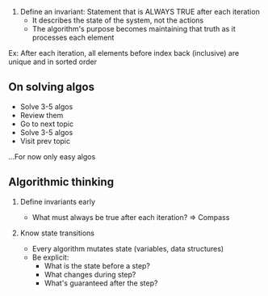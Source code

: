 1. Define an invariant: Statement that is ALWAYS TRUE after each iteration
   - It describes the state of the system, not the actions
   - The algorithm's purpose becomes maintaining that truth as it processes each element

Ex: After each iteration, all elements before index back (inclusive) are unique and in sorted order

## On solving algos

- Solve 3-5 algos
- Review them
- Go to next topic
- Solve 3-5 algos
- Visit prev topic

...For now only easy algos

## Algorithmic thinking

1. Define invariants early

   - What must always be true after each iteration? => Compass

2. Know state transitions
   - Every algorithm mutates state (variables, data structures)
   - Be explicit:
     - What is the state before a step?
     - What changes during step?
     - What's guaranteed after the step?
